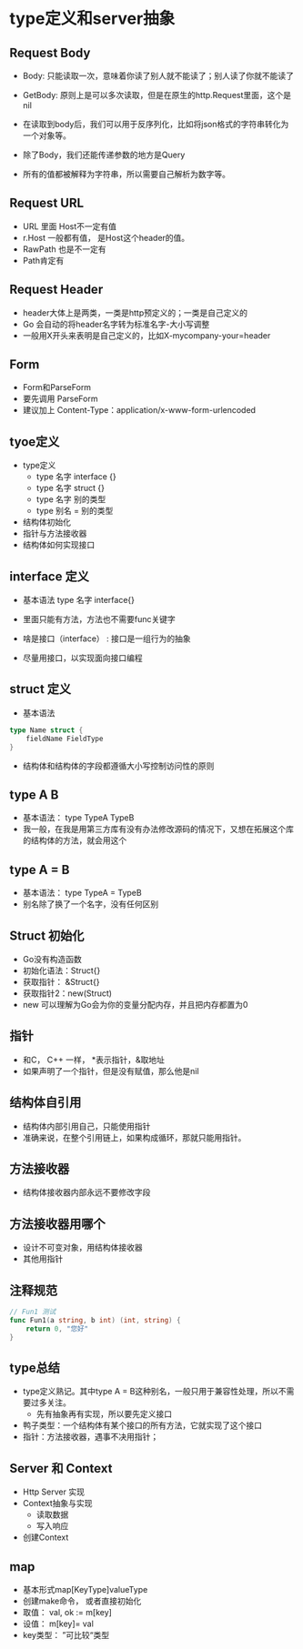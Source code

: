 # type定义和server抽象

## Request Body

- Body: 只能读取一次，意味着你读了别人就不能读了；别人读了你就不能读了

- GetBody: 原则上是可以多次读取，但是在原生的http.Request里面，这个是nil
- 在读取到body后，我们可以用于反序列化，比如将json格式的字符串转化为一个对象等。

- 除了Body，我们还能传递参数的地方是Query
- 所有的值都被解释为字符串，所以需要自己解析为数字等。

## Request URL

- URL 里面 Host不一定有值
- r.Host 一般都有值， 是Host这个header的值。
- RawPath 也是不一定有
- Path肯定有

## Request Header

- header大体上是两类，一类是http预定义的；一类是自己定义的
- Go 会自动的将header名字转为标准名字-大小写调整
- 一般用X开头来表明是自己定义的，比如X-mycompany-your=header 

## Form

- Form和ParseForm
- 要先调用 ParseForm
- 建议加上 Content-Type：application/x-www-form-urlencoded

## tyoe定义

- type定义
  - type 名字 interface {}
  - type 名字 struct {}
  - type 名字 别的类型
  - type 别名 = 别的类型
- 结构体初始化
- 指针与方法接收器
- 结构体如何实现接口

## interface 定义

- 基本语法 type 名字 interface{}

- 里面只能有方法，方法也不需要func关键字
- 啥是接口（interface） : 接口是一组行为的抽象
- 尽量用接口，以实现面向接口编程

## struct 定义

- 基本语法

```go
type Name struct {
    fieldName FieldType
}
```

- 结构体和结构体的字段都遵循大小写控制访问性的原则

## type A B

- 基本语法： type TypeA TypeB
- 我一般，在我是用第三方库有没有办法修改源码的情况下，又想在拓展这个库的结构体的方法，就会用这个

## type A = B

- 基本语法： type TypeA = TypeB
- 别名除了换了一个名字，没有任何区别

## Struct 初始化

- Go没有构造函数
- 初始化语法：Struct{}
- 获取指针： &Struct{}
- 获取指针2：new(Struct)
- new 可以理解为Go会为你的变量分配内存，并且把内存都置为0

##  指针

- 和C， C++ 一样， *表示指针，&取地址
- 如果声明了一个指针，但是没有赋值，那么他是nil

## 结构体自引用

- 结构体内部引用自己，只能使用指针
- 准确来说，在整个引用链上，如果构成循环，那就只能用指针。

## 方法接收器

- 结构体接收器内部永远不要修改字段

## 方法接收器用哪个

- 设计不可变对象，用结构体接收器
- 其他用指针

## 注释规范

```go
// Fun1 测试
func Fun1(a string, b int) (int, string) {
	return 0, "您好"
}
```

## type总结

- type定义熟记。其中type A = B这种别名，一般只用于兼容性处理，所以不需要过多关注。
  - 先有抽象再有实现，所以要先定义接口
- 鸭子类型：一个结构体有某个接口的所有方法，它就实现了这个接口
- 指针：方法接收器，遇事不决用指针；

## Server 和 Context

- Http Server 实现
- Context抽象与实现
  - 读取数据
  - 写入响应
- 创建Context

## map

- 基本形式map[KeyType]valueType
- 创建make命令， 或者直接初始化
- 取值： val, ok := m[key]
- 设值： m[key]= val
- key类型： ”可比较“类型